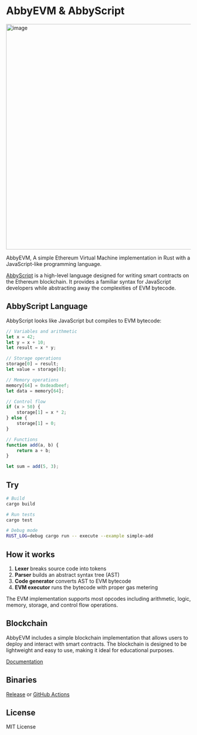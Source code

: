 # AbbyEVM & AbbyScript

<img width="930" height="613" alt="image" src="https://github.com/user-attachments/assets/cd9c52ab-658b-428c-b855-7fbb259c0f96" />


AbbyEVM, A simple Ethereum Virtual Machine implementation in Rust with a JavaScript-like programming language.

[AbbyScript](./examples/abbyscript/) is a high-level language designed for writing smart contracts on the Ethereum blockchain. It provides a familiar syntax for JavaScript developers while abstracting away the complexities of EVM bytecode.

## AbbyScript Language

AbbyScript looks like JavaScript but compiles to EVM bytecode:

```javascript
// Variables and arithmetic
let x = 42;
let y = x + 10;
let result = x * y;

// Storage operations  
storage[0] = result;
let value = storage[0];

// Memory operations
memory[64] = 0xdeadbeef;
let data = memory[64];

// Control flow
if (x > 50) {
    storage[1] = x * 2;
} else {
    storage[1] = 0;
}

// Functions
function add(a, b) {
    return a + b;
}

let sum = add(5, 3);
```

## Try

```bash
# Build
cargo build

# Run tests  
cargo test

# Debug mode
RUST_LOG=debug cargo run -- execute --example simple-add
```

## How it works

1. **Lexer** breaks source code into tokens
2. **Parser** builds an abstract syntax tree (AST)  
3. **Code generator** converts AST to EVM bytecode
4. **EVM executor** runs the bytecode with proper gas metering

The EVM implementation supports most opcodes including arithmetic, logic, memory, storage, and control flow operations.

## Blockchain

AbbyEVM includes a simple blockchain implementation that allows users to deploy and interact with smart contracts. The blockchain is designed to be lightweight and easy to use, making it ideal for educational purposes.

[Documentation](./BLOCKCHAIN.md)

## Binaries

[Release](https://github.com/abbychau/abbyEVM/releases) or [GitHub Actions](https://github.com/abbychau/abbyEVM/actions)

## License

MIT License
